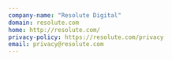 ```yaml
---
company-name: "Resolute Digital"
domain: resolute.com
home: http://resolute.com/
privacy-policy: https://resolute.com/privacy
email: privacy@resolute.com
---
```




